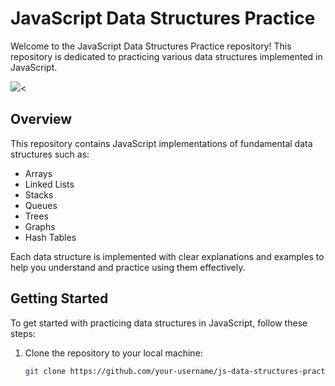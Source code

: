 # JavaScript Data Structures Practice

Welcome to the JavaScript Data Structures Practice repository! This repository is dedicated to practicing various data structures implemented in JavaScript.

<img src="https://www.google.com/url?sa=i&url=https%3A%2F%2Fgiphy.com%2Fstickers%2FSiemensHealthineers-data-big-rubiscube-IUNycHoVqvLDowiiam&psig=AOvVaw0BKKwgxhna7hy_0IVcvNiV&ust=1708220628401000&source=images&cd=vfe&opi=89978449&ved=0CBIQjRxqFwoTCOCH_O-fsYQDFQAAAAAdAAAAABAE"/><


## Overview

This repository contains JavaScript implementations of fundamental data structures such as:

- Arrays
- Linked Lists
- Stacks
- Queues
- Trees
- Graphs
- Hash Tables

Each data structure is implemented with clear explanations and examples to help you understand and practice using them effectively.

## Getting Started

To get started with practicing data structures in JavaScript, follow these steps:

1. Clone the repository to your local machine:

   ```bash
   git clone https://github.com/your-username/js-data-structures-practice.git
